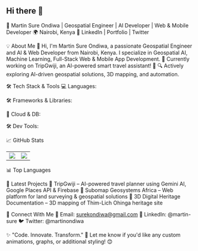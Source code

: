 ## Hi there 👋

🚀 Martin Sure Ondiwa | Geospatial Engineer | AI Developer | Web & Mobile Developer
🌍 Nairobi, Kenya
🔗 LinkedIn | Portfolio | Twitter


💡 About Me
👋 Hi, I'm Martin Sure Ondiwa, a passionate Geospatial Engineer and AI & Web Developer from Nairobi, Kenya. I specialize in Geospatial AI, Machine Learning, Full-Stack Web & Mobile App Development.
🌱 Currently working on TripGwiji, an AI-powered smart travel assistant! 🚀
🔍 Actively exploring AI-driven geospatial solutions, 3D mapping, and automation.

🛠️ Tech Stack & Tools
💻 Languages:

🛠 Frameworks & Libraries:

📡 Cloud & DB:

🛠 Dev Tools:

📈 GitHub Stats
<table> <tr> <td> <img src="https://github-readme-stats.vercel.app/api?username=martinondiwa&show_icons=true&theme=radical&count_private=true" /> </td> <td> <img src="https://github-readme-streak-stats.herokuapp.com?user=martinondiwa&theme=radical&date_format=M%20j%5B%2C%20Y%5D" /> </td> </tr> </table>
📊 Top Languages

🚀 Latest Projects
🔹 TripGwiji – AI-powered travel planner using Gemini AI, Google Places API & Firebase
🔹 Subomap Geosystems Africa – Web platform for land surveying & geospatial solutions
🔹 3D Digital Heritage Documentation – 3D mapping of Thim-Lich Ohinga heritage site

🎯 Connect With Me
📩 Email: surekondiwa@gmail.com
💼 LinkedIn: @martin-sure
🐦 Twitter: @martinondiwa


✨ "Code. Innovate. Transform." 🚀
Let me know if you'd like any custom animations, graphs, or additional styling! 😊
